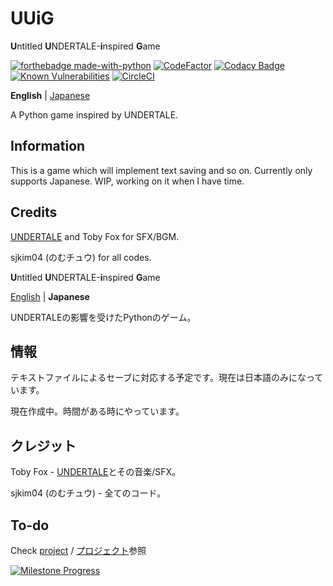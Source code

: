 # UUiG
**U**ntitled **U**NDERTALE-**i**nspired **G**ame

[![forthebadge made-with-python](http://ForTheBadge.com/images/badges/made-with-python.svg)](https://www.python.org/)
[![CodeFactor](https://www.codefactor.io/repository/github/sjkim04/uuig/badge)](https://www.codefactor.io/repository/github/sjkim04/uuig)
[![Codacy Badge](https://app.codacy.com/project/badge/Grade/e75e8650e403455da9e3380f101d2af6)](https://www.codacy.com/gh/sjkim04/uuig/dashboard?utm_source=github.com&amp;utm_medium=referral&amp;utm_content=sjkim04/uuig&amp;utm_campaign=Badge_Grade)
[![Known Vulnerabilities](https://snyk.io/test/github/sjkim04/uuig/badge.svg)](https://snyk.io/test/github/sjkim04/uuig)
[![CircleCI](https://circleci.com/gh/sjkim04/uuig/tree/main.svg?style=shield)](https://circleci.com/gh/sjkim04/uuig/tree/main)

**English** | [Japanese](#UUiG-1)

A Python game inspired by UNDERTALE.

## Information
This is a game which will implement text saving and so on. Currently only supports Japanese.
WIP, working on it when I have time.

## Credits
[UNDERTALE](https://undertale.com) and Toby Fox for SFX/BGM.

sjkim04 (のむチュウ) for all codes.

**U**ntitled **U**NDERTALE-**i**nspired **G**ame

[English](#UUiG) | **Japanese**

UNDERTALEの影響を受けたPythonのゲーム。

## 情報
テキストファイルによるセーブに対応する予定です。現在は日本語のみになっています。

現在作成中。時間がある時にやっています。

## クレジット
Toby Fox - [UNDERTALE](https://undertale.com)とその音楽/SFX。

sjkim04 (のむチュウ) - 全てのコード。

## To-do
Check [project][p2] / [プロジェクト][p2]参照

[![Milestone Progress](https://badgen.net/github/milestones/sjkim04/uuig/1)](https://github.com/sjkim04/uuig/milestones/1)

[p2]: /../../projects/2
